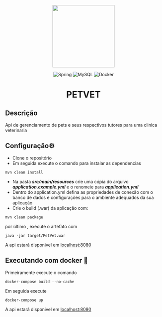 
<div align="center">
<img src="https://static.vecteezy.com/system/resources/previews/009/303/117/non_2x/cat-paw-clipart-design-illustration-free-png.png" width="200" height="200">

<div>

![Spring](https://img.shields.io/badge/spring-%236DB33F.svg?style=for-the-badge&logo=spring&logoColor=white)
![MySQL](https://img.shields.io/badge/mysql-%2300f.svg?style=for-the-badge&logo=mysql&logoColor=white)
![Docker](https://img.shields.io/badge/docker-%230db7ed.svg?style=for-the-badge&logo=docker&logoColor=white)
</div>

# PETVET
</div>




## Descrição

Api de gerenciamento de pets e seus respectivos tutores para uma clinica veterinaria

## Configuração⚙️

- Clone o repositório
- Em seguida execute o comando  para instalar as dependencias
```shell
mvn clean install
```
- Na pasta **_src/main/resources_** crie uma cópia do arquivo **_application.example.yml_** e o renomeie para **_application.yml_**
- Dentro do application.yml defina as propriedades de conexão com o banco de dados e configurações para o ambiente adequados da sua aplicação
- Crie o build (.war) da aplicação com:
```shell
mvn clean package
```
por último , execute o artefato com

```shell
java -jar target/PetVet.war
```
A api estará disponivel em <a href="http://localhost:8080">localhost:8080</a>


## Executando com docker 🐳

Primeiramente execute o comando

```
docker-compose build --no-cache
```

Em seguida execute

```
docker-compose up
```




A api estará disponivel em <a href="http://localhost:8080">localhost:8080</a>
